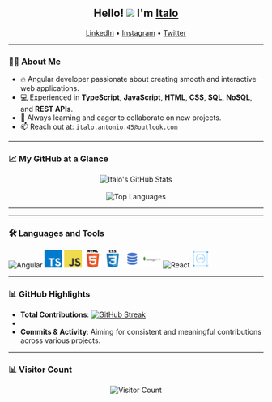 <h2 align="center">Hello! <img src="https://media.giphy.com/media/hvRJCLFzcasrR4ia7z/giphy.gif" width="28px"> I'm <a href="https://github.com/italo0072/">Italo</a></h2>

<p align="center">
  <a href="https://www.linkedin.com/in/italo">LinkedIn</a> •
  <a href="https://www.instagram.com/italo_dev/">Instagram</a> •
  <a href="https://twitter.com/italo_dev">Twitter</a>
</p>

---

### 👨‍💻 About Me
- 🔥 Angular developer passionate about creating smooth and interactive web applications.
- 💻 Experienced in **TypeScript**, **JavaScript**, **HTML**, **CSS**, **SQL**, **NoSQL**, and **REST APIs**.
- 🚀 Always learning and eager to collaborate on new projects.
- 📫 Reach out at: `italo.antonio.45@outlook.com`

---

### 📈 My GitHub at a Glance
<p align="center">
  <img src="https://github-readme-stats.vercel.app/api?username=italo0072&theme=tokyonight&show_icons=true" alt="Italo's GitHub Stats" />
  <br /><br />
  <img src="https://github-readme-stats.vercel.app/api/top-langs/?username=italo0072&layout=compact&theme=tokyonight" alt="Top Languages" />
</p>

>

---

---

### 🛠️ Languages and Tools
<p>
  <img height="35rem" src="https://angular.io/assets/images/logos/angular/angular.svg" alt="Angular" title="Angular" />
  <img height="35rem" src="https://raw.githubusercontent.com/github/explore/80688e429a7d4ef2fca1e82350fe8e3517d3494d/topics/typescript/typescript.png" alt="TypeScript" title="TypeScript" />
  <img height="35rem" src="https://raw.githubusercontent.com/github/explore/80688e429a7d4ef2fca1e82350fe8e3517d3494d/topics/javascript/javascript.png" alt="JavaScript" title="JavaScript" />
  <img height="35rem" src="https://raw.githubusercontent.com/github/explore/80688e429a7d4ef2fca1e82350fe8e3517d3494d/topics/html/html.png" alt="HTML5" title="HTML5" />
  <img height="35rem" src="https://raw.githubusercontent.com/github/explore/80688e429a7d4ef2fca1e82350fe8e3517d3494d/topics/css/css.png" alt="CSS3" title="CSS3" />
  <img height="35rem" src="https://raw.githubusercontent.com/github/explore/80688e429a7d4ef2fca1e82350fe8e3517d3494d/topics/sql/sql.png" alt="SQL" title="SQL" />
  <img height="35rem" src="https://raw.githubusercontent.com/github/explore/80688e429a7d4ef2fca1e82350fe8e3517d3494d/topics/mongodb/mongodb.png" alt="MongoDB" title="MongoDB" />
  <img height="35rem" src="https://cdn4.iconfinder.com/data/icons/logos-3/600/React.js_logo-512.png" alt="React" title="React" />
  <img height="35rem" src="https://raw.githubusercontent.com/github/explore/06e8c1f54c318e3f1c5fd6b3bb7ae2be4ccbab7b/topics/api/api.png" alt="REST API" title="REST API" />
</p>

---

### 📊 GitHub Highlights
- **Total Contributions**: [![GitHub Streak](https://github-readme-streak-stats.herokuapp.com/?user=italo0072&theme=tokyonight)](https://git.io/streak-stats)
-
-  **Commits & Activity**: Aiming for consistent and meaningful contributions across various projects.

---

### 📊 Visitor Count
<p align="center">
  <img src="https://komarev.com/ghpvc/?username=italo0072&style=flat-square&color=blue" alt="Visitor Count" />
</p>
